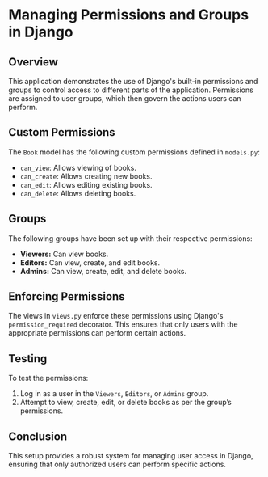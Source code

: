 # Managing Permissions and Groups in Django

## Overview
This application demonstrates the use of Django's built-in permissions and groups to control access to different parts of the application. Permissions are assigned to user groups, which then govern the actions users can perform.

## Custom Permissions
The `Book` model has the following custom permissions defined in `models.py`:
- `can_view`: Allows viewing of books.
- `can_create`: Allows creating new books.
- `can_edit`: Allows editing existing books.
- `can_delete`: Allows deleting books.

## Groups
The following groups have been set up with their respective permissions:
- **Viewers:** Can view books.
- **Editors:** Can view, create, and edit books.
- **Admins:** Can view, create, edit, and delete books.

## Enforcing Permissions
The views in `views.py` enforce these permissions using Django's `permission_required` decorator. This ensures that only users with the appropriate permissions can perform certain actions.

## Testing
To test the permissions:
1. Log in as a user in the `Viewers`, `Editors`, or `Admins` group.
2. Attempt to view, create, edit, or delete books as per the group’s permissions.

## Conclusion
This setup provides a robust system for managing user access in Django, ensuring that only authorized users can perform specific actions.
